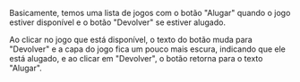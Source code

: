  Basicamente, temos uma lista de jogos com o botão "Alugar" quando o jogo estiver disponível e o botão "Devolver" se estiver alugado.

Ao clicar no jogo que está disponível, o texto do botão muda para "Devolver" e a capa do jogo fica um pouco mais escura, indicando que ele está alugado, e ao clicar em "Devolver", o botão retorna para o texto "Alugar".
